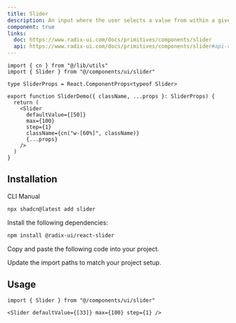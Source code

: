 ```yaml
---
title: Slider
description: An input where the user selects a value from within a given range.
component: true
links:
  doc: https://www.radix-ui.com/docs/primitives/components/slider
  api: https://www.radix-ui.com/docs/primitives/components/slider#api-reference
---
```


```tsx
import { cn } from "@/lib/utils"
import { Slider } from "@/components/ui/slider"

type SliderProps = React.ComponentProps<typeof Slider>

export function SliderDemo({ className, ...props }: SliderProps) {
  return (
    <Slider
      defaultValue={[50]}
      max={100}
      step={1}
      className={cn("w-[60%]", className)}
      {...props}
    />
  )
}

```

## Installation

<CodeTabs>

<TabsList>
  <TabsTrigger value="cli">CLI</TabsTrigger>
  <TabsTrigger value="manual">Manual</TabsTrigger>
</TabsList>
<TabsContent value="cli">

```bash
npx shadcn@latest add slider
```

</TabsContent>

<TabsContent value="manual">

<Steps>

<Step>Install the following dependencies:</Step>

```bash
npm install @radix-ui/react-slider
```

<Step>Copy and paste the following code into your project.</Step>

<ComponentSource name="slider" title="components/ui/slider.tsx" />

<Step>Update the import paths to match your project setup.</Step>

</Steps>

</TabsContent>

</CodeTabs>

## Usage

```tsx
import { Slider } from "@/components/ui/slider"
```

```tsx
<Slider defaultValue={[33]} max={100} step={1} />
```
